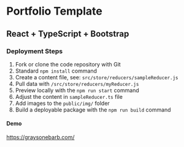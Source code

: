 # Portfolio Template

## React + TypeScript + Bootstrap

### Deployment Steps

1. Fork or clone the code repository with Git
1. Standard `npm install` command
1. Create a content file, see: `src/store/reducers/sampleReducer.js`
1. Pull data with `/src/store/reducers/myReducer.js`
1. Preview locally with the `npm run start` command
1. Adjust the content in `sampleReducer.ts` file
1. Add images to the `public/img/` folder
1. Build a deployable package with the `npm run build` command

#### Demo
https://graysonebarb.com/